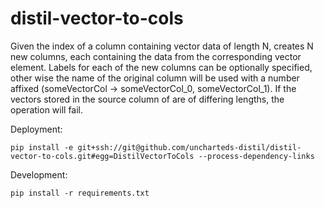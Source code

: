# distil-vector-to-cols

Given the index of a column containing vector data of length N, creates N new columns, each containing the data from the corresponding vector element.  Labels for each of the new columns can be optionally specified, other wise the name of the original column will be used with a number affixed (someVectorCol -> someVectorCol_0, someVectorCol_1).  If the vectors stored in the source column of are of differing lengths, the operation will fail.

Deployment:

```shell
pip install -e git+ssh://git@github.com/uncharteds-distil/distil-vector-to-cols.git#egg=DistilVectorToCols --process-dependency-links
```

Development:

```shell
pip install -r requirements.txt
```
